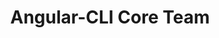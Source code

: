 ---
name: Mike Brocchi
title: Angular-CLI Core Team
twitter: brocco
github: https://github.com/brocco
image: /media/people/mike-brocchi.png
featured: cd-angular
order: 80
---